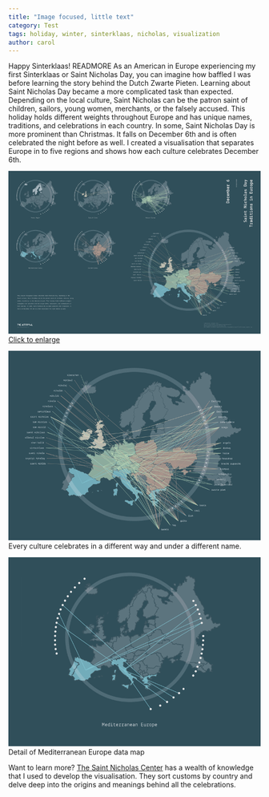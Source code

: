 ```yaml
---
title: "Image focused, little text"
category: Test
tags: holiday, winter, sinterklaas, nicholas, visualization 
author: carol
---
```


Happy Sinterklaas! READMORE As an American in Europe experiencing my first Sinterklaas or Saint Nicholas Day, you can imagine how baffled I was before learning the story behind the Dutch Zwarte Pieten. Learning about Saint Nicholas Day became a more complicated task than expected. Depending on the local culture, Saint Nicholas can be the patron saint of children, sailors, young women, merchants, or the falsely accused. This holiday holds different weights throughout Europe and has unique names, traditions, and celebrations in each country. In some, Saint Nicholas Day is more prominent than Christmas. It falls on December 6th and is often celebrated the night before as well. I created a visualisation that separates Europe in to five regions and shows how each culture celebrates December 6th.


[![Saint Nicholas Day Visualization](2014-12-05-stnicholasday/holidayviz-sm.png)](2014-12-05-stnicholasday/holidayviz-lg.png)
[Click to enlarge](2014-12-05-stnicholasday/holidayviz-lg.png)

![Full detail](2014-12-05-stnicholasday/fulldetail.png)
Every culture celebrates in a different way and under a different name.

![Small detail](2014-12-05-stnicholasday/smdetail.png)
Detail of Mediterranean Europe data map 

Want to learn more? [The Saint Nicholas Center](https://www.stnicholascenter.org/pages/around-the-world/) has a wealth of knowledge that I used to develop the visualisation. They sort customs by country and delve deep into the origins and meanings behind all the celebrations.

